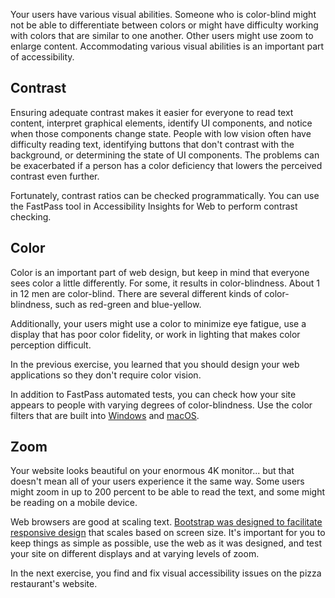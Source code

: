 Your users have various visual abilities. Someone who is color-blind might not be able to differentiate between colors or might have difficulty working with colors that are similar to one another. Other users might use zoom to enlarge content. Accommodating various visual abilities is an important part of accessibility.

## Contrast

Ensuring adequate contrast makes it easier for everyone to read text content, interpret graphical elements, identify UI components, and notice when those components change state. People with low vision often have difficulty reading text, identifying buttons that don't contrast with the background, or determining the state of UI components. The problems can be exacerbated if a person has a color deficiency that lowers the perceived contrast even further.

Fortunately, contrast ratios can be checked programmatically. You can use the FastPass tool in Accessibility Insights for Web to perform contrast checking.

## Color

Color is an important part of web design, but keep in mind that everyone sees color a little differently. For some, it results in color-blindness. About 1 in 12 men are color-blind. There are several different kinds of color-blindness, such as red-green and blue-yellow.

Additionally, your users might use a color to minimize eye fatigue, use a display that has poor color fidelity, or work in lighting that makes color perception difficult.

In the previous exercise, you learned that you should design your web applications so they don't require color vision.

In addition to FastPass automated tests, you can check how your site appears to people with varying degrees of color-blindness. Use the color filters that are built into [Windows](https://support.microsoft.com/en-us/windows/use-color-filters-in-windows-10-43893e44-b8b3-2e27-1a29-b0c15ef0e5ce) and [macOS](https://support.apple.com/guide/mac-help/use-color-filters-mchl11ddd4b3/mac).

## Zoom

Your website looks beautiful on your enormous 4K monitor... but that doesn't mean all of your users experience it the same way. Some users might zoom in up to 200 percent to be able to read the text, and some might be reading on a mobile device.

Web browsers are good at scaling text. [Bootstrap was designed to facilitate responsive design](https://getbootstrap.com/docs/5.0/layout/grid/) that scales based on screen size. It's important for you to keep things as simple as possible, use the web as it was designed, and test your site on different displays and at varying levels of zoom.

In the next exercise, you find and fix visual accessibility issues on the pizza restaurant's website.

